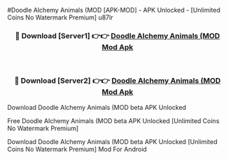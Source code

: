 #Doodle Alchemy Animals (MOD [APK-MOD] - APK Unlocked - [Unlimited Coins No Watermark Premium] u87lr



<div align="center">

<h3>🔴 Download [Server1] 👉👉 <a href="https://momento.my/?title=Doodle_Alchemy_Animals_(MOD">Doodle Alchemy Animals (MOD Mod Apk</a></h3><br>

<h3>🔴 Download [Server2] 👉👉 <a href="https://momento.my/?title=Doodle_Alchemy_Animals_(MOD">Doodle Alchemy Animals (MOD Mod Apk</a></h3>
</div>



Download Doodle Alchemy Animals (MOD beta APK Unlocked

Free Doodle Alchemy Animals (MOD beta APK Unlocked [Unlimited Coins No Watermark Premium]

Download Doodle Alchemy Animals (MOD beta APK Unlocked [Unlimited Coins No Watermark Premium] Mod For Android
